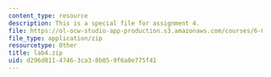 ```yaml
---
content_type: resource
description: This is a special file for assignment 4.
file: https://ol-ocw-studio-app-production.s3.amazonaws.com/courses/6-034-artificial-intelligence-fall-2010/d296d01147463ca38b059f6a0e775f41_lab4.zip
file_type: application/zip
resourcetype: Other
title: lab4.zip
uid: d296d011-4746-3ca3-8b05-9f6a0e775f41
---
```

